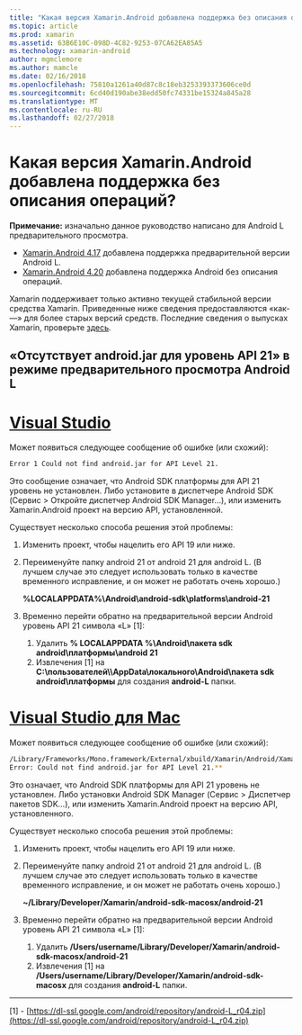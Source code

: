 ```yaml
---
title: "Какая версия Xamarin.Android добавлена поддержка без описания операций?"
ms.topic: article
ms.prod: xamarin
ms.assetid: 63B6E10C-098D-4C82-9253-07CA62EA85A5
ms.technology: xamarin-android
author: mgmclemore
ms.author: mamcle
ms.date: 02/16/2018
ms.openlocfilehash: 75810a1261a40d87c8c18eb3253393373606ce0d
ms.sourcegitcommit: 6cd40d190abe38edd50fc74331be15324a845a28
ms.translationtype: MT
ms.contentlocale: ru-RU
ms.lasthandoff: 02/27/2018
---
```

# <a name="what-version-of-xamarinandroid-added-lollipop-support"></a>Какая версия Xamarin.Android добавлена поддержка без описания операций?

**Примечание:** изначально данное руководство написано для Android L предварительного просмотра.

-   [Xamarin.Android 4.17](https://developer.xamarin.com/releases/android/xamarin.android_4/xamarin.android_4.17/) добавлена поддержка предварительной версии Android L.
-   [Xamarin.Android 4.20](https://developer.xamarin.com/releases/android/xamarin.android_4/xamarin.android_4.20/) добавлена поддержка Android без описания операций.

Xamarin поддерживает только активно текущей стабильной версии средства Xamarin. Приведенные ниже сведения предоставляются «как-—» для более старых версий средств. Последние сведения о выпусках Xamarin, проверьте [здесь](http://releases.xamarin.com/).

## <a name="missing-androidjar-for-api-level-21-in-android-l-preview"></a>«Отсутствует android.jar для уровень API 21» в режиме предварительного просмотра Android L

# <a name="visual-studiotabvswin"></a>[Visual Studio](#tab/vswin)

Может появиться следующее сообщение об ошибке (или схожий):

```cmd
Error 1 Could not find android.jar for API Level 21.
```

Это сообщение означает, что Android SDK платформы для API 21 уровень не установлен. Либо установите в диспетчере Android SDK (Сервис > Откройте диспетчер Android SDK Manager...), или изменить Xamarin.Android проект на версию API, установленной.

Существует несколько способа решения этой проблемы:

1. Изменить проект, чтобы нацелить его API 19 или ниже.

2. Переименуйте папку android 21 от android 21 для android L. (В лучшем случае это следует использовать только в качестве временного исправление, и он может не работать очень хорошо.)

   **%LOCALAPPDATA%\\Android\\android-sdk\\platforms\\android-21**

3. Временно перейти обратно на предварительной версии Android уровень API 21 символа «L» [1]:

    1.  Удалить **% LOCALAPPDATA %\\Android\\пакета sdk android\\платформы\\android 21** 
    2.  Извлечения [1] на **C:\\пользователей\\<username>\\AppData\\локального\\Android\\пакета sdk android\\платформы** для создания **android-L** папки.

# <a name="visual-studio-for-mactabvsmac"></a>[Visual Studio для Mac](#tab/vsmac)

Может появиться следующее сообщение об ошибке (или схожий):

```bash
/Library/Frameworks/Mono.framework/External/xbuild/Xamarin/Android/Xamarin.Android.Common.targets: 
Error: Could not find android.jar for API Level 21.**
```

Это означает, что Android SDK платформы для API 21 уровень не установлен. Либо установки Android SDK Manager (Сервис > Диспетчер пакетов SDK...), или изменить Xamarin.Android проект на версию API, установленного.

Существует несколько способа решения этой проблемы:

1. Изменить проект, чтобы нацелить его API 19 или ниже.

2. Переименуйте папку android 21 от android 21 для android L. (В лучшем случае это следует использовать только в качестве временного исправление, и он может не работать очень хорошо.)

   **~/Library/Developer/Xamarin/android-sdk-macosx/android-21**

3. Временно перейти обратно на предварительной версии Android уровень API 21 символа «L» [1]:

    1.  Удалить **/Users/username/Library/Developer/Xamarin/android-sdk-macosx/android-21**
    2.  Извлечения [1] на **/Users/username/Library/Developer/Xamarin/android-sdk-macosx** для создания **android-L** папки.

-----


[1] - [https://dl-ssl.google.com/android/repository/android-L_r04.zip](https://dl-ssl.google.com/android/repository/android-L_r04.zip)

